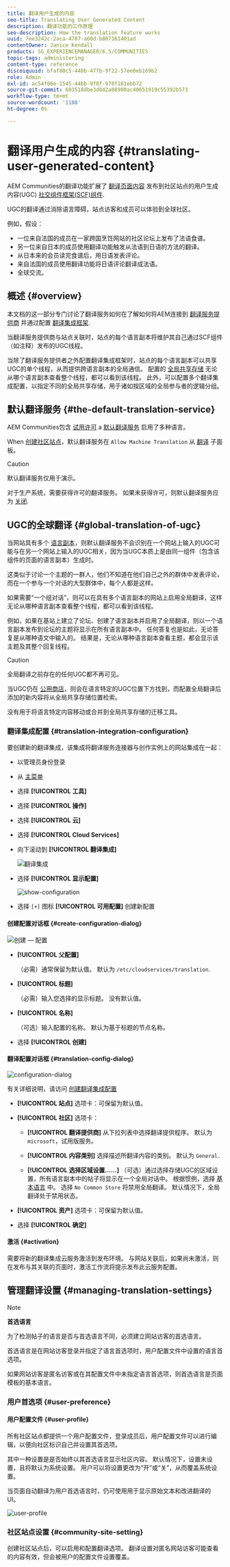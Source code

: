 ```yaml
---
title: 翻译用户生成的内容
seo-title: Translating User Generated Content
description: 翻译功能的工作原理
seo-description: How the translation feature works
uuid: 7ee3242c-2aca-4787-a60d-b807161401ad
contentOwner: Janice Kendall
products: SG_EXPERIENCEMANAGER/6.5/COMMUNITIES
topic-tags: administering
content-type: reference
discoiquuid: bfaf80c5-448b-47fb-9f22-57ee0eb169b2
role: Admin
exl-id: ac54f06e-1545-44bb-9f8f-970f161ebb72
source-git-commit: 603518dbe3d842a08900ac40651919c55392b573
workflow-type: tm+mt
source-wordcount: '1108'
ht-degree: 0%

---
```


# 翻译用户生成的内容 {#translating-user-generated-content}

AEM Communities的翻译功能扩展了 [翻译页面内容](../../help/sites-administering/translation.md) 发布到社区站点的用户生成内容(UGC) [社交组件框架(SCF)组件](scf.md).

UGC的翻译通过消除语言障碍，站点访客和成员可以体验到全球社区。

例如，假设：

* 一位来自法国的成员在一家跨国烹饪网站的社区论坛上发布了法语食谱。
* 另一位来自日本的成员使用翻译功能触发从法语到日语的方法的翻译。
* 从日本来的会员读完食谱后，用日语发表评论。
* 来自法国的成员使用翻译功能将日语评论翻译成法语。
* 全球交流。

## 概述 {#overview}

本文档的这一部分专门讨论了翻译服务如何在了解如何将AEM连接到 [翻译服务提供商](../../help/sites-administering/translation.md#connectingtoatranslationserviceprovider) 并通过配置 [翻译集成框架](../../help/sites-administering/tc-tic.md).

当翻译服务提供商与站点关联时，站点的每个语言副本将维护其自己通过SCF组件（如注释）发布的UGC线程。

当除了翻译服务提供者之外配置翻译集成框架时，站点的每个语言副本可以共享UGC的单个线程，从而提供跨语言副本的全局通信。 配置的 [全局共享存储](#global-translation-of-ugc) 无论从哪个语言副本查看整个线程，都可以看到该线程。 此外，可以配置多个翻译集成配置，以指定不同的全局共享存储，用于诸如按区域的全局参与者的逻辑分组。

## 默认翻译服务 {#the-default-translation-service}

AEM Communities包含 [试用许可](../../help/sites-administering/tc-msconf.md#microsoft-translator-trial-license) a [默认翻译服务](../../help/sites-administering/tc-msconf.md) 启用了多种语言。

When [创建社区站点](sites-console.md)，默认翻译服务在 `Allow Machine Translation` 从 [翻译](sites-console.md#translation) 子面板。

>[!CAUTION]
>
>默认翻译服务仅用于演示。
>
>对于生产系统，需要获得许可的翻译服务。 如果未获得许可，则默认翻译服务应为 [关闭](../../help/sites-administering/tc-msconf.md#microsoft-translator-trial-license-geometrixx-outdoors).

## UGC的全球翻译 {#global-translation-of-ugc}

当网站具有多个 [语言副本](../../help/sites-administering/tc-prep.md)，则默认翻译服务不会识别在一个网站上输入的UGC可能与在另一个网站上输入的UGC相关，因为当UGC本质上是由同一组件（包含该组件的页面的语言副本）生成时。

这类似于讨论一个主题的一群人，他们不知道在他们自己之外的群体中发表评论，而在一个参与一个对话的大型群体中，每个人都是这样。

如果需要“一个组对话”，则可以在具有多个语言副本的网站上启用全局翻译，这样无论从哪种语言副本查看整个线程，都可以看到该线程。

例如，如果在基站上建立了论坛、创建了语言副本并启用了全局翻译，则以一个语言副本发布到论坛的主题将显示在所有语言副本中。 任何答复也是如此，无论答复是从哪种语文中输入的。 结果是，无论从哪种语言副本查看主题，都会显示该主题及其整个回复线程。

>[!CAUTION]
>
>全局翻译之前存在的任何UGC都不再可见。
>
>当UGC仍在 [公用商店](working-with-srp.md)，则会在语言特定的UGC位置下方找到，而配置全局翻译后添加的新内容将从全局共享存储位置检索。
>
>没有用于将语言特定内容移动或合并到全局共享存储的迁移工具。

### 翻译集成配置 {#translation-integration-configuration}

要创建新的翻译集成，该集成将翻译服务连接器与创作实例上的网站集成在一起：

* 以管理员身份登录
* 从 [主菜单](http://localhost:4502/)
* 选择 **[!UICONTROL 工具]**
* 选择 **[!UICONTROL 操作]**
* 选择 **[!UICONTROL 云]**
* 选择 **[!UICONTROL Cloud Services]**
* 向下滚动到 **[!UICONTROL 翻译集成]**

   ![翻译集成](assets/translation-integration.png)

* 选择 **[!UICONTROL 显示配置]**

   ![show-configuration](assets/translation-integration1.png)

* 选择 `[+]` 图标 **[!UICONTROL 可用配置]** 创建新配置

#### 创建配置对话框 {#create-configuration-dialog}

![创建 — 配置](assets/translation-integration2.png)

* **[!UICONTROL 父配置]**

   （必需）通常保留为默认值。 默认为 `/etc/cloudservices/translation`.

* **[!UICONTROL 标题]**

   （必需）输入您选择的显示标题。 没有默认值。

* **[!UICONTROL 名称]**

   （可选）输入配置的名称。 默认为基于标题的节点名称。

* 选择 **[!UICONTROL 创建]**

#### 翻译配置对话框 {#translation-config-dialog}

![configuration-dialog](assets/translation-integration3.png)

有关详细说明，请访问 [创建翻译集成配置](../../help/sites-administering/tc-tic.md#creating-a-translation-integration-configuration)

* **[!UICONTROL 站点]** 选项卡：可保留为默认值。

* **[!UICONTROL 社区]** 选项卡：
   * **[!UICONTROL 翻译提供商]**
从下拉列表中选择翻译提供程序。 默认为 
`microsoft`，试用版服务。

   * **[!UICONTROL 内容类别]**
选择描述所翻译内容的类别。 默认为 
`General.`

   * **[!UICONTROL 选择区域设置……]**
（可选）通过选择存储UGC的区域设置，所有语言副本中的帖子将显示在一个全局对话中。 根据惯例，选择 [基本语言](sites-console.md#translation) 中。 选择 `No Common Store` 将禁用全局翻译。 默认情况下，全局翻译处于禁用状态。

* **[!UICONTROL 资产]** 选项卡：可保留为默认值。
* 选择 **[!UICONTROL 确定]**

#### 激活 {#activation}

需要将新的翻译集成云服务激活到发布环境。 与网站关联后，如果尚未激活，则在发布与其关联的页面时，激活工作流将提示发布此云服务配置。

## 管理翻译设置 {#managing-translation-settings}

>[!NOTE]
>
>**首选语言**
>
>为了检测帖子的语言是否与首选语言不同，必须建立网站访客的首选语言。
>
>首选语言是在网站访客登录并指定了语言首选项时，用户配置文件中设置的语言首选项。
>
>如果网站访客是匿名访客或在其配置文件中未指定语言首选项，则首选语言是页面模板的基本语言。

### 用户首选项 {#user-preference}

#### 用户配置文件 {#user-profile}

所有社区站点都提供一个用户配置文件，登录成员后，用户配置文件可以进行编辑，以便向社区标识自己并设置其首选项。

其中一种设置是是否始终以其首选语言显示社区内容。 默认情况下，设置未设置，且将默认为系统设置。 用户可以将设置更改为“开”或“关”，从而覆盖系统设置。

当页面自动翻译为用户首选语言时，仍可使用用于显示原始文本和改进翻译的UI。

![user-profile](assets/translation-integration4.png)

### 社区站点设置 {#community-site-setting}

创建社区站点后，可以启用和配置翻译选项。 翻译设置对匿名网站访客可能查看的内容有效，但会被用户的配置文件设置覆盖。
